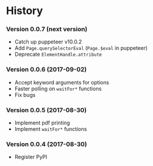 History
=======

### Version 0.0.7 (next version)

* Catch up puppeteer v10.0.2
* Add `Page.querySelectorEval` (`Page.$eval` in puppeteer)
* Deprecate `ElementHandle.attribute`

### Version 0.0.6 (2017-09-02)

* Accept keyword arguments for options
* Faster polling on `waitFor*` functions
* Fix bugs

### Version 0.0.5 (2017-08-30)

* Implement pdf printing
* Implement `waitFor*` functions

### Version 0.0.4 (2017-08-30)

* Register PyPI
